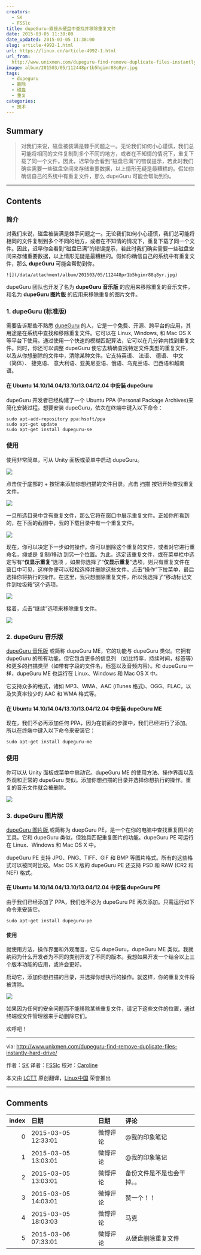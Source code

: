 ```yaml
---
creators:
  - SK
  - FSSlc
title: dupeGuru—直接从硬盘中查找并移除重复文件
date: 2015-03-05 11:38:00
date_updated: 2015-03-05 11:38:00
slug: article-4992-1.html
url: https://linux.cn/article-4992-1.html
url_from: 
  http://www.unixmen.com/dupeguru-find-remove-duplicate-files-instantly-hard-drive/
image: album/201503/05/112448pr1b5hgimr88q8yr.jpg
tags:
  - dupeguru
  - 删除
  - 磁盘
  - 重复
categories:
  - 技术
---
```


## Summary

> 对我们来说，磁盘被装满是棘手问题之一。无论我们如何小心谨慎，我们总可能将相同的文件复制到多个不同的地方，或者在不知情的情况下，重复下载了同一个文件。因此，迟早你会看到“磁盘已满”的错误提示，若此时我们确实需要一些磁盘空间来存储重要数据，以上情形无疑是最糟糕的。假如你确信自己的系统中有重复文件，那么 dupeGuru 可能会帮助到你。

***

<!-- more -->

## Contents

### 简介

对我们来说，磁盘被装满是棘手问题之一。无论我们如何小心谨慎，我们总可能将相同的文件复制到多个不同的地方，或者在不知情的情况下，重复下载了同一个文件。因此，迟早你会看到“磁盘已满”的错误提示，若此时我们确实需要一些磁盘空间来存储重要数据，以上情形无疑是最糟糕的。假如你确信自己的系统中有重复文件，那么 **dupeGuru** 可能会帮助到你。

`![](/data/attachment/album/201503/05/112448pr1b5hgimr88q8yr.jpg)`

dupeGuru 团队也开发了名为 **dupeGuru 音乐版** 的应用来移除重复的音乐文件，和名为 **dupeGuru 图片版** 的应用来移除重复的图片文件。

### 1. dupeGuru (标准版)

需要告诉那些不熟悉 [dupeGuru](http://www.hardcoded.net/dupeguru/) 的人，它是一个免费、开源、跨平台的应用，其用途是在系统中查找和移除重复文件。它可以在 Linux, Windows, 和 Mac OS X 等平台下使用。通过使用一个快速的模糊匹配算法，它可以在几分钟内找到重复文件。同时，你还可以调整 dupeGuru 使它去精确查找特定文件类型的重复文件，以及从你想删除的文件中，清除某种文件。它支持英语、 法语、 德语、 中文 （简体）、 捷克语、 意大利语、亚美尼亚语、俄语、乌克兰语、巴西语和越南语。

#### 在 Ubuntu 14.10/14.04/13.10/13.04/12.04 中安装 dupeGuru

dupeGuru 开发者已经构建了一个 Ubuntu PPA (Personal Package Archives)来简化安装过程。想要安装 dupeGuru，依次在终端中键入以下命令：

```shell
sudo apt-add-repository ppa:hsoft/ppa
sudo apt-get update
sudo apt-get install dupeguru-se
```

### 使用

使用非常简单，可从 Unity 面板或菜单中启动 dupeGuru。

[![](https://camo.githubusercontent.com/e3de88fe1a4345bc3aecd9ad7190fc9875fc3757/68747470733a2f2f313130323034373336302e7273632e63646e37372e6f72672f77702d636f6e74656e742f75706c6f6164732f323031342f31312f64757065477572755f3030372e706e67)](https://camo.githubusercontent.com/e3de88fe1a4345bc3aecd9ad7190fc9875fc3757/68747470733a2f2f313130323034373336302e7273632e63646e37372e6f72672f77702d636f6e74656e742f75706c6f6164732f323031342f31312f64757065477572755f3030372e706e67)

点击位于底部的 + 按钮来添加你想扫描的文件目录。点击 扫描 按钮开始查找重复文件。

[![](https://camo.githubusercontent.com/812b299be8b8e4e90e257ed9e46b0e209ba969f6/68747470733a2f2f313130323034373336302e7273632e63646e37372e6f72672f77702d636f6e74656e742f75706c6f6164732f323031342f31312f64757065477572755f3030382e706e67)](https://camo.githubusercontent.com/812b299be8b8e4e90e257ed9e46b0e209ba969f6/68747470733a2f2f313130323034373336302e7273632e63646e37372e6f72672f77702d636f6e74656e742f75706c6f6164732f323031342f31312f64757065477572755f3030382e706e67)

一旦所选目录中含有重复文件，那么它将在窗口中展示重复文件。正如你所看到的，在下面的截图中，我的下载目录中有一个重复文件。

[![](https://camo.githubusercontent.com/94e0bf070e0f08e5b510c692a3ddb6ac924abebb/68747470733a2f2f313130323034373336302e7273632e63646e37372e6f72672f77702d636f6e74656e742f75706c6f6164732f323031342f31312f64757065477572752d526573756c74735f3030392e706e67)](https://camo.githubusercontent.com/94e0bf070e0f08e5b510c692a3ddb6ac924abebb/68747470733a2f2f313130323034373336302e7273632e63646e37372e6f72672f77702d636f6e74656e742f75706c6f6164732f323031342f31312f64757065477572752d526573756c74735f3030392e706e67)

现在，你可以决定下一步如何操作。你可以删除这个重复的文件，或者对它进行重命名，抑或是 复制/移动 到另一个位置。为此，选定该重复文件，或在菜单栏中选定写有“**仅显示重复**”选项 ，如果你选择了“**仅显示重复**”选项，则只有重复文件在窗口中可见，这样你便可以轻松选择并删除这些文件。点击“操作”下拉菜单，最后选择你将执行的操作。在这里，我只想删除重复文件，所以我选择了“移动标记文件到垃圾箱”这个选项。

[![](https://camo.githubusercontent.com/6ff3c5f5b9accaf60458d5c5c41137ec44c87a51/68747470733a2f2f313130323034373336302e7273632e63646e37372e6f72672f77702d636f6e74656e742f75706c6f6164732f323031342f31312f4d656e755f3031302e706e67)](https://camo.githubusercontent.com/6ff3c5f5b9accaf60458d5c5c41137ec44c87a51/68747470733a2f2f313130323034373336302e7273632e63646e37372e6f72672f77702d636f6e74656e742f75706c6f6164732f323031342f31312f4d656e755f3031302e706e67)

接着，点击“继续”选项来移除重复文件。

[![](https://camo.githubusercontent.com/f165305576c4c42cd820b9605ac45be33edf1772/68747470733a2f2f313130323034373336302e7273632e63646e37372e6f72672f77702d636f6e74656e742f75706c6f6164732f323031342f31312f44656c6574696f6e2d4f7074696f6e735f3031312e706e67)](https://camo.githubusercontent.com/f165305576c4c42cd820b9605ac45be33edf1772/68747470733a2f2f313130323034373336302e7273632e63646e37372e6f72672f77702d636f6e74656e742f75706c6f6164732f323031342f31312f44656c6574696f6e2d4f7074696f6e735f3031312e706e67)

### 2. dupeGuru 音乐版

[dupeGuru 音乐版](http://www.hardcoded.net/dupeguru_me/) 或简称 dupeGuru ME，它的功能与 dupeGuru 类似。它拥有 dupeGuru 的所有功能，但它包含更多的信息列 （如比特率，持续时间，标签等）和更多的扫描类型（如带有字段的文件名，标签以及音频内容）。和 dupeGuru 一样，dupeGuru ME 也运行在 Linux、Windows 和 Mac OS X 中。

它支持众多的格式，诸如 MP3、WMA、AAC (iTunes 格式)、OGG、FLAC，以及失真率较少的 AAC 和 WMA 格式等。

#### 在 Ubuntu 14.10/14.04/13.10/13.04/12.04 中安装 dupeGuru ME

现在，我们不必再添加任何 PPA，因为在前面的步骤中，我们已经进行了添加。所以在终端中键入以下命令来安装它：

```shell
sudo apt-get install dupeguru-me
```

### 使用

你可以从 Unity 面板或菜单中启动它。dupeGuru ME 的使用方法、操作界面以及外观和正常的 dupeGuru 类似。添加你想扫描的目录并选择你想执行的操作。重复的音乐文件就会被删除。

[![](https://camo.githubusercontent.com/070f3b0cbf186254f6cc67997ce1dcade3fe7f6b/68747470733a2f2f313130323034373336302e7273632e63646e37372e6f72672f77702d636f6e74656e742f75706c6f6164732f323031342f31312f64757065477572752d4d757369632d45646974696f6e2d526573756c74735f3031322e706e67)](https://camo.githubusercontent.com/070f3b0cbf186254f6cc67997ce1dcade3fe7f6b/68747470733a2f2f313130323034373336302e7273632e63646e37372e6f72672f77702d636f6e74656e742f75706c6f6164732f323031342f31312f64757065477572752d4d757369632d45646974696f6e2d526573756c74735f3031322e706e67)

### 3. dupeGuru 图片版

[dupeGuru 图片版](http://www.hardcoded.net/dupeguru_pe/),或简称为 duepGuru PE，是一个在你的电脑中查找重复图片的工具。它和 dupeGuru 类似，但独具匹配重复图片的功能。dupeGuru PE 可运行在 Linux、Windows 和 Mac OS X 中。

dupeGuru PE 支持 JPG、PNG、TIFF、GIF 和 BMP 等图片格式。所有的这些格式可以被同时比较。Mac OS X 版的 dupeGuru PE 还支持 PSD 和 RAW (CR2 和 NEF) 格式。

#### 在 Ubuntu 14.10/14.04/13.10/13.04/12.04 中安装 dupeGuru PE

由于我们已经添加了 PPA，我们也不必为 dupeGuru PE 再次添加。只需运行如下命令来安装它。

```shell
sudo apt-get install dupeguru-pe
```

#### 使用

就使用方法，操作界面和外观而言，它与 dupeGuru，dupeGuru ME 类似。我就纳闷为什么开发者为不同的类别开发了不同的版本。我想如果开发一个结合以上三个版本功能的应用，或许会更好。

启动它，添加你想扫描的目录，并选择你想执行的操作。就这样，你的重复文件将被清除。

[![](https://camo.githubusercontent.com/61a8afafa557c4ff9d34e82510cc381869cf90cf/68747470733a2f2f313130323034373336302e7273632e63646e37372e6f72672f77702d636f6e74656e742f75706c6f6164732f323031342f31312f64757065477572752d506963747572652d45646974696f6e2d526573756c74735f3031342e706e67)](https://camo.githubusercontent.com/61a8afafa557c4ff9d34e82510cc381869cf90cf/68747470733a2f2f313130323034373336302e7273632e63646e37372e6f72672f77702d636f6e74656e742f75706c6f6164732f323031342f31312f64757065477572752d506963747572652d45646974696f6e2d526573756c74735f3031342e706e67)

如果因为任何的安全问题而不能移除某些重复文件，请记下这些文件的位置，通过终端或文件管理器来手动删除它们。

欢呼吧！

---

via: <http://www.unixmen.com/dupeguru-find-remove-duplicate-files-instantly-hard-drive/>

作者：[SK](http://www.unixmen.com/author/sk/) 译者：[FSSlc](https://github.com/FSSlc) 校对：[Caroline](https://github.com/carolinewuyan)

本文由 [LCTT](https://github.com/LCTT/TranslateProject) 原创翻译，[Linux中国](https://linux.cn/) 荣誉推出

***

## Comments

|   index | 日期                | 日期     | 评论                       |
|--------:|:--------------------|:---------|:---------------------------|
|       0 | 2015-03-05 12:33:01 | 微博评论 | @我的印象笔记              |
|       1 | 2015-03-05 13:03:01 | 微博评论 | @我的印象笔记              |
|       2 | 2015-03-05 13:03:01 | 微博评论 | 备份文件是不是也会干掉。。 |
|       3 | 2015-03-05 14:03:01 | 微博评论 | 赞一个！！                 |
|       4 | 2015-03-05 18:03:03 | 微博评论 | 马克                       |
|       5 | 2015-03-06 07:33:01 | 微博评论 | 从硬盘删除重复文件         |
